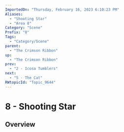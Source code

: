 ```yaml
---
ImportedOn: "Thursday, February 16, 2023 6:10:23 PM"
Aliases:
  - "Shooting Star"
  - "Area 8"
Category: "Scene"
Prefix: "8"
Tags:
  - "Category/Scene"
parent:
  - "The Crimson Ribbon"
up:
  - "The Crimson Ribbon"
prev:
  - "2 - Icosa Tumblers"
next:
  - "5 - The Cat"
RWtopicId: "Topic_9644"
---
```

# 8 - Shooting Star
## Overview
